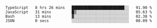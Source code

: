 <!--START_SECTION:waka-->

```text
TypeScript   8 hrs 26 mins   ███████████████████████░░   91.90 %
JavaScript   31 mins         █▒░░░░░░░░░░░░░░░░░░░░░░░   05.63 %
Bash         13 mins         ▓░░░░░░░░░░░░░░░░░░░░░░░░   02.38 %
JSON         0 secs          ░░░░░░░░░░░░░░░░░░░░░░░░░   00.09 %
```

<!--END_SECTION:waka-->


<!--
**Leorio21/Leorio21** is a ✨ _special_ ✨ repository because its `README.md` (this file) appears on your GitHub profile.

Here are some ideas to get you started:

- 🔭 I’m currently working on ...
- 🌱 I’m currently learning ...
- 👯 I’m looking to collaborate on ...
- 🤔 I’m looking for help with ...
- 💬 Ask me about ...
- 📫 How to reach me: ...
- 😄 Pronouns: ...
- ⚡ Fun fact: ...
-->
